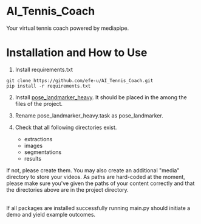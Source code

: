 # AI_Tennis_Coach
Your virtual tennis coach powered by mediapipe.

# Installation and How to Use
1) Install requirements.txt

```
git clone https://github.com/efe-u/AI_Tennis_Coach.git
pip install -r requirements.txt
``` 
2) Install [pose_landmarker_heavy](https://storage.googleapis.com/mediapipe-models/pose_landmarker/pose_landmarker_heavy/float16/1/pose_landmarker_heavy.task). It should be placed in the among the files of the project.

3) Rename pose_landmarker_heavy.task as pose_landmarker.

4) Check that all following directories exist.
   - extractions
   - images
   - segmentations
   - results

If not, please create them. You may also create an additional "media" directory to store your videos. As paths are hard-coded at the moment, please make sure you've given the paths of your content correctly and that the directories above are in the project directory.
<br>
<br/>

If all packages are installed successfully running main.py should initiate a demo and yield example outcomes.
